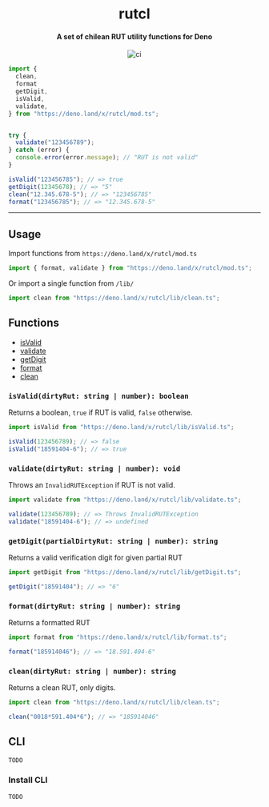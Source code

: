 <h1 align="center">rutcl</h1>
<h4 align="center">A set of chilean RUT utility functions for Deno</h4>
<p align="center">
  <img src="https://github.com/wachunei/rutcl/workflows/ci/badge.svg" / alt="ci">
</p>

```ts
import {
  clean,
  format
  getDigit,
  isValid,
  validate,
} from "https://deno.land/x/rutcl/mod.ts";


try {
  validate("123456789");
} catch (error) {
  console.error(error.message); // "RUT is not valid"
}

isValid("123456785"); // => true
getDigit(12345678); // => "5"
clean("12.345.678-5"); // => "123456785"
format("123456785"); // => "12.345.678-5"
```

<hr />

## Usage

Import functions from `https://deno.land/x/rutcl/mod.ts`

```ts
import { format, validate } from "https://deno.land/x/rutcl/mod.ts";
```

Or import a single function from `/lib/`

```ts
import clean from "https://deno.land/x/rutcl/lib/clean.ts";
```

## Functions

- [isValid](#functions-isvalid)
- [validate](#functions-validate)
- [getDigit](#functions-getdigit)
- [format](#functions-format)
- [clean](#functions-clean)

<a name="functions-isvalid"></a>

### `isValid(dirtyRut: string | number): boolean`

Returns a boolean, `true` if RUT is valid, `false` otherwise.

```ts
import isValid from "https://deno.land/x/rutcl/lib/isValid.ts";

isValid(123456789); // => false
isValid("18591404-6"); // => true
```

<a name="functions-validate"></a>

### `validate(dirtyRut: string | number): void`

Throws an `InvalidRUTException` if RUT is not valid.

```ts
import validate from "https://deno.land/x/rutcl/lib/validate.ts";

validate(123456789); // => Throws InvalidRUTException
validate("18591404-6"); // => undefined
```

<a name="functions-getdigit"></a>

### `getDigit(partialDirtyRut: string | number): string`

Returns a valid verification digit for given partial RUT

```ts
import getDigit from "https://deno.land/x/rutcl/lib/getDigit.ts";

getDigit("18591404"); // => "6"
```

<a name="functions-format"></a>

### `format(dirtyRut: string | number): string`

Returns a formatted RUT

```ts
import format from "https://deno.land/x/rutcl/lib/format.ts";

format("185914046"); // => "18.591.404-6"
```

<a name="functions-clean"></a>

### `clean(dirtyRut: string | number): string`

Returns a clean RUT, only digits.

```ts
import clean from "https://deno.land/x/rutcl/lib/clean.ts";

clean("0018*591.404*6"); // => "185914046"
```

## CLI

`TODO`

### Install CLI

`TODO`
